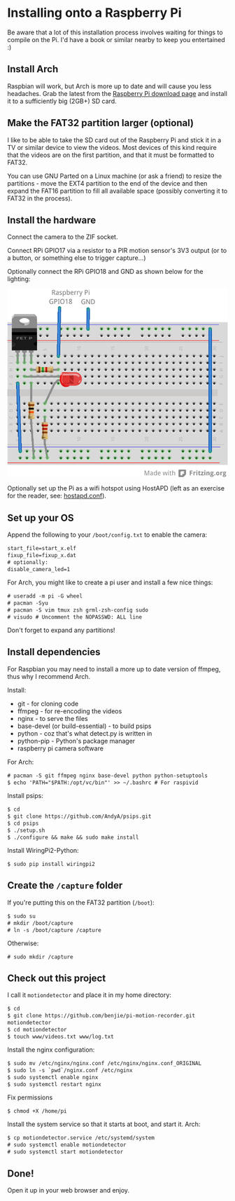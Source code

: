 Installing onto a Raspberry Pi
==============================
Be aware that a lot of this installation process involves waiting for things to compile on the Pi. I'd have a book or similar nearby to keep you entertained :)

Install Arch
------------

Raspbian will work, but Arch is more up to date and will cause you less
headaches. Grab the latest from the [Raspberry Pi download page][] and 
install it to a sufficiently big (2GB+) SD card.

Make the FAT32 partition larger (optional)
------------------------------------------

I like to be able to take the SD card out of the Raspberry Pi and stick
it in a TV or similar device to view the videos. Most devices of this
kind require that the videos are on the first partition, and that it
must be formatted to FAT32.

You can use GNU Parted on a Linux machine (or ask a friend) to resize 
the partitions - move the EXT4 partition to the end of the device and
then expand the FAT16 partition to fill all available space (possibly 
converting it to FAT32 in the process).

[Raspberry Pi download page]: http://www.raspberrypi.org/downloads

Install the hardware
--------------------

Connect the camera to the ZIF socket.

Connect RPi GPIO17 via a resistor to a PIR motion sensor's 3V3 output (or to a button, or something else to trigger capture...)

Optionally connect the RPi GPIO18 and GND as shown below for the lighting:

![Connection diagram](lighting.png)

Optionally set up the Pi as a wifi hotspot using HostAPD (left as an exercise for the reader, see: [hostapd.conf](hostapd.conf)).

Set up your OS
--------------

Append the following to your `/boot/config.txt` to enable the camera:

    start_file=start_x.elf
    fixup_file=fixup_x.dat
    # optionally:
    disable_camera_led=1

For Arch, you might like to create a pi user and install a few nice things:

    # useradd -m pi -G wheel
    # pacman -Syu
    # pacman -S vim tmux zsh grml-zsh-config sudo
    # visudo # Uncomment the NOPASSWD: ALL line
    
Don't forget to expand any partitions!

Install dependencies
--------------------

For Raspbian you may need to install a more up to date version of ffmpeg, thus why I recommend Arch.

Install:

 * git - for cloning code
 * ffmpeg - for re-encoding the videos
 * nginx - to serve the files
 * base-devel (or build-essential) - to build psips
 * python - coz that's what detect.py is written in
 * python-pip - Python's package manager
 * raspberry pi camera software

For Arch:

    # pacman -S git ffmpeg nginx base-devel python python-setuptools
    $ echo 'PATH="$PATH:/opt/vc/bin"' >> ~/.bashrc # For raspivid

Install psips:

    $ cd
    $ git clone https://github.com/AndyA/psips.git
    $ cd psips
    $ ./setup.sh
    $ ./configure && make && sudo make install
    
Install WiringPi2-Python:

    $ sudo pip install wiringpi2

Create the `/capture` folder
----------------------------

If you're putting this on the FAT32 partition (`/boot`):

    $ sudo su
    # mkdir /boot/capture
    # ln -s /boot/capture /capture
    
Otherwise:

    # sudo mkdir /capture
    
Check out this project
----------------------

I call it `motiondetector` and place it in my home directory:

    $ cd
    $ git clone https://github.com/benjie/pi-motion-recorder.git motiondetector
    $ cd motiondetector
    $ touch www/videos.txt www/log.txt
    
Install the nginx configuration:

    $ sudo mv /etc/nginx/nginx.conf /etc/nginx/nginx.conf_ORIGINAL
    $ sudo ln -s `pwd`/nginx.conf /etc/nginx
    $ sudo systemctl enable nginx
    $ sudo systemctl restart nginx
    
Fix permissions

    $ chmod +X /home/pi

Install the system service so that it starts at boot, and start it. Arch:

    $ cp motiondetector.service /etc/systemd/system
    # sudo systemctl enable motiondetector
    # sudo systemctl start motiondetector

Done!
-----

Open it up in your web browser and enjoy.
